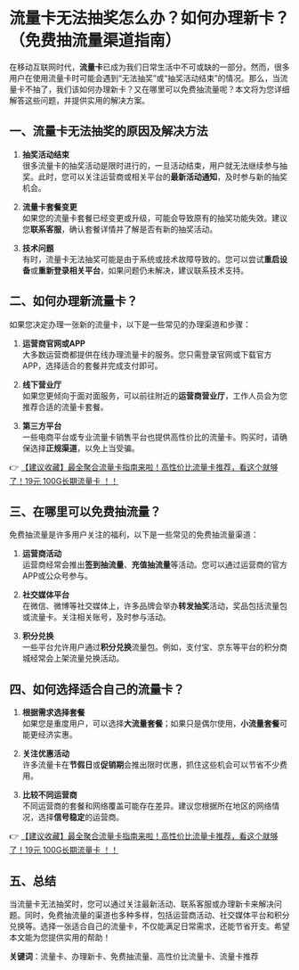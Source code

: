 # 流量卡无法抽奖怎么办？如何办理新卡？（免费抽流量渠道指南）

在移动互联网时代，**流量卡**已成为我们日常生活中不可或缺的一部分。然而，很多用户在使用流量卡时可能会遇到“无法抽奖”或“抽奖活动结束”的情况。那么，当流量卡不抽了，我们该如何办理新卡？又在哪里可以免费抽流量呢？本文将为您详细解答这些问题，并提供实用的解决方案。

## 一、流量卡无法抽奖的原因及解决方法

1. **抽奖活动结束**  
   很多流量卡的抽奖活动是限时进行的，一旦活动结束，用户就无法继续参与抽奖。此时，您可以关注运营商或相关平台的**最新活动通知**，及时参与新的抽奖机会。

2. **流量卡套餐变更**  
   如果您的流量卡套餐已经变更或升级，可能会导致原有的抽奖功能失效。建议您**联系客服**，确认套餐详情并了解是否有新的抽奖活动。

3. **技术问题**  
   有时，流量卡无法抽奖可能是由于系统或技术故障导致的。您可以尝试**重启设备**或**重新登录相关平台**，如果问题仍未解决，建议联系技术支持。

## 二、如何办理新流量卡？

如果您决定办理一张新的流量卡，以下是一些常见的办理渠道和步骤：

1. **运营商官网或APP**  
   大多数运营商都提供在线办理流量卡的服务。您只需登录官网或下载官方APP，选择适合的套餐并完成支付即可。

2. **线下营业厅**  
   如果您更倾向于面对面服务，可以前往附近的**运营商营业厅**，工作人员会为您推荐合适的流量卡套餐。

3. **第三方平台**  
   一些电商平台或专业流量卡销售平台也提供高性价比的流量卡。购买时，请确保选择**正规渠道**，以免上当受骗。

👉 [【建议收藏】最全聚合流量卡指南来啦！高性价比流量卡推荐，看这个就够了！19元 100G长期流量卡 ！！](https://bit.ly/Liuliangka)

## 三、在哪里可以免费抽流量？

免费抽流量是许多用户关注的福利，以下是一些常见的免费抽流量渠道：

1. **运营商活动**  
   运营商经常会推出**签到抽流量**、**充值抽流量**等活动。您可以通过运营商的官方APP或公众号参与。

2. **社交媒体平台**  
   在微信、微博等社交媒体上，许多品牌会举办**转发抽奖**活动，奖品包括流量包或流量卡。关注相关账号，及时参与活动。

3. **积分兑换**  
   一些平台允许用户通过**积分兑换**流量包。例如，支付宝、京东等平台的积分商城经常会上架流量兑换活动。

## 四、如何选择适合自己的流量卡？

1. **根据需求选择套餐**  
   如果您是重度用户，可以选择**大流量套餐**；如果只是偶尔使用，**小流量套餐**可能更经济实惠。

2. **关注优惠活动**  
   许多流量卡在**节假日**或**促销期**会推出限时优惠，抓住这些机会可以节省不少费用。

3. **比较不同运营商**  
   不同运营商的套餐和网络覆盖可能存在差异。建议您根据所在地区的网络情况，选择**信号稳定**的运营商。

👉 [【建议收藏】最全聚合流量卡指南来啦！高性价比流量卡推荐，看这个就够了！19元 100G长期流量卡 ！！](https://bit.ly/Liuliangka)

## 五、总结

当流量卡无法抽奖时，您可以通过关注最新活动、联系客服或办理新卡来解决问题。同时，免费抽流量的渠道也多种多样，包括运营商活动、社交媒体平台和积分兑换等。选择一张适合自己的流量卡，不仅能满足日常需求，还能节省开支。希望本文能为您提供实用的帮助！

**关键词**：流量卡、办理新卡、免费抽流量、高性价比流量卡、流量卡推荐